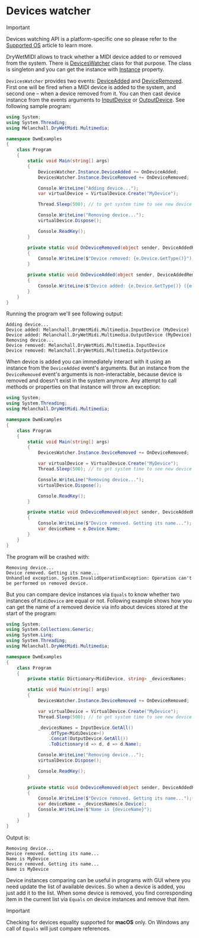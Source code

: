 ﻿---
uid: a_dev_watcher
---

# Devices watcher

> [!IMPORTANT]
> Devices watching API is a platform-specific one so please refer to the [Supported OS](xref:a_develop_supported_os) article to learn more.

DryWetMIDI allows to track whether a MIDI device added to or removed from the system. There is [DevicesWatcher](xref:Melanchall.DryWetMidi.Multimedia.DevicesWatcher) class for that purpose. The class is singleton and you can get the instance with [Instance](xref:Melanchall.DryWetMidi.Multimedia.DevicesWatcher.Instance) property.

`DevicesWatcher` provides two events: [DeviceAdded](xref:Melanchall.DryWetMidi.Multimedia.DevicesWatcher.DeviceAdded) and [DeviceRemoved](xref:Melanchall.DryWetMidi.Multimedia.DevicesWatcher.DeviceRemoved). First one will be fired when a MIDI device is added to the system, and second one – when a device removed from it. You can then cast device instance from the events arguments to [InputDevice](xref:Melanchall.DryWetMidi.Multimedia.InputDevice) or [OutputDevice](xref:Melanchall.DryWetMidi.Multimedia.OutputDevice). See following sample program:

```csharp
using System;
using System.Threading;
using Melanchall.DryWetMidi.Multimedia;

namespace DwmExamples
{
    class Program
    {
        static void Main(string[] args)
        {
            DevicesWatcher.Instance.DeviceAdded += OnDeviceAdded;
            DevicesWatcher.Instance.DeviceRemoved += OnDeviceRemoved;

            Console.WriteLine("Adding device...");
            var virtualDevice = VirtualDevice.Create("MyDevice");

            Thread.Sleep(500); // to get system time to see new device

            Console.WriteLine("Removing device...");
            virtualDevice.Dispose();

            Console.ReadKey();
        }

        private static void OnDeviceRemoved(object sender, DeviceAddedRemovedEventArgs e)
        {
            Console.WriteLine($"Device removed: {e.Device.GetType()}");
        }

        private static void OnDeviceAdded(object sender, DeviceAddedRemovedEventArgs e)
        {
            Console.WriteLine($"Device added: {e.Device.GetType()} ({e.Device.Name})");
        }
    }
}
```

Running the program we'll see following output:

```text
Adding device...
Device added: Melanchall.DryWetMidi.Multimedia.InputDevice (MyDevice)
Device added: Melanchall.DryWetMidi.Multimedia.OutputDevice (MyDevice)
Removing device...
Device removed: Melanchall.DryWetMidi.Multimedia.InputDevice
Device removed: Melanchall.DryWetMidi.Multimedia.OutputDevice
```

When device is added you can immediately interact with it using an instance from the `DeviceAdded` event's arguments. But an instance from the `DeviceRemoved` event's arguments is non-interactable, because device is removed and doesn't exist in the system anymore. Any attempt to call methods or properties on that instance will throw an exception:

```csharp
using System;
using System.Threading;
using Melanchall.DryWetMidi.Multimedia;

namespace DwmExamples
{
    class Program
    {
        static void Main(string[] args)
        {
            DevicesWatcher.Instance.DeviceRemoved += OnDeviceRemoved;

            var virtualDevice = VirtualDevice.Create("MyDevice");
            Thread.Sleep(500); // to get system time to see new device

            Console.WriteLine("Removing device...");
            virtualDevice.Dispose();

            Console.ReadKey();
        }

        private static void OnDeviceRemoved(object sender, DeviceAddedRemovedEventArgs e)
        {
            Console.WriteLine($"Device removed. Getting its name...");
            var deviceName = e.Device.Name;
        }
    }
}
```

The program will be crashed with:

```text
Removing device...
Device removed. Getting its name...
Unhandled exception. System.InvalidOperationException: Operation can't be performed on removed device.
```

But you can compare device instances via `Equals` to know whether two instances of `MidiDevice` are equal or not. Following example shows how you can get the name of a removed device via info about devices stored at the start of the program:

```csharp
using System;
using System.Collections.Generic;
using System.Linq;
using System.Threading;
using Melanchall.DryWetMidi.Multimedia;

namespace DwmExamples
{
    class Program
    {
        private static Dictionary<MidiDevice, string> _devicesNames;

        static void Main(string[] args)
        {
            DevicesWatcher.Instance.DeviceRemoved += OnDeviceRemoved;

            var virtualDevice = VirtualDevice.Create("MyDevice");
            Thread.Sleep(500); // to get system time to see new device

            _devicesNames = InputDevice.GetAll()
                .OfType<MidiDevice>()
                .Concat(OutputDevice.GetAll())
                .ToDictionary(d => d, d => d.Name);

            Console.WriteLine("Removing device...");
            virtualDevice.Dispose();

            Console.ReadKey();
        }

        private static void OnDeviceRemoved(object sender, DeviceAddedRemovedEventArgs e)
        {
            Console.WriteLine($"Device removed. Getting its name...");
            var deviceName = _devicesNames[e.Device];
            Console.WriteLine($"Name is {deviceName}");
        }
    }
}
```

Output is:

```text
Removing device...
Device removed. Getting its name...
Name is MyDevice
Device removed. Getting its name...
Name is MyDevice
```

Device instances comparing can be useful in programs with GUI where you need update the list of available devices. So when a device is added, you just add it to the list. When some device is removed, you find corresponding item in the current list via `Equals` on device instances and remove that item.

> [!IMPORTANT]
> Checking for devices equality supported for **macOS** only. On Windows any call of `Equals` will just compare references.
